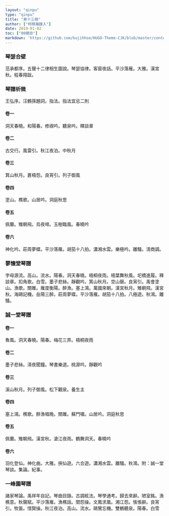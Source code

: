 ```yaml
---
layout: "qinpu"
type: "qinpu"
title: "弟十三冊"
author: ["柯棋瀚錄入"]
date: 2019-01-02
toc: ["00總目"]
markdown: 'https://github.com/kujihhoe/HUGO-Theme-CJK/blob/master/content/qinpu/00table/13.md'
---
```


### 琴瑟合壁

范承都序。五聲十二律相生圖說。琴瑟協律。客窗夜話。平沙落雁。大雅。漢宮秋。程春翔跋。

### 琴譜析微

王弘序。汪鶴孫題詞。指法。指法宜忌二則

#### 卷一

洞天春曉。和陽春。修禊吟。聽泉吟。釋談章

#### 卷二

古交行。風雷引。秋江夜泊。中秋月

#### 卷三

箕山秋月。蒼梧怨。良宵引。列子御風

#### 卷四

塗山。樵歌。山居吟。洞庭秋思

#### 卷五

佩蘭。雉朝飛。烏夜啼。玉樹臨風。春曉吟

#### 卷六

神化吟。莊周夢蝶。平沙落雁。胡笳十八拍。瀟湘水雲。樂極吟。離騷。淸商調。

### 蓼懐堂琴譜

字母源流。高山。流水。陽春。洞天春曉。梧桐夜雨。梧葉舞秋風。圯橋進履。釋談章。扣角歌。白雪。墨子悲絲。靜觀吟。箕山秋月。空山磬。良宵引。禹會塗山。漁歌。關雎。雁度衡陽。醉漁。塞上鴻。萬國來朝。漢宮秋月。雉朝飛。漢宮秋。海鷗記機。岳陽三醉。莊周夢蝶。平沙落雁。胡笳十八拍。八極遊。秋鴻。離騷。

### 誠一堂琴譜

#### 卷一

魯風。洞天春曉。陽春。梅花三弄。梧桐夜雨

#### 卷二

墨子悲絲。淸夜聞鐘。琴書樂道。桃源吟。靜觀吟

#### 卷三

溪山秋月。列子御風。松下觀泉。養生主

#### 卷四

塞上鴻。樵歌。醉漁唱晚。關雎。蘇門嘯。山居吟。洞庭秋思

#### 卷五

佩蘭。雉朝飛。漢宮秋。滄江夜雨。鶴舞洞天。春曉吟

#### 卷六

羽化登仙。神化曲。大雅。挾仙遊。六合遊。瀟湘水雲。離騷。秋鴻。附：誠一堂琴談。集論。紀事。

### 一峰園琴譜

諸家琴論。禹祥年自記。琴曲目錄。古調絃法。琴學通考。歸去來辭。陋室銘。漁樵意。秋聲賦。平沙落雁。漁樵話。閨怨操。文鳳求凰。湘江怨。悵悵辭。良宵引。牧笛。惜賢操。秋江夜泊。高山。流水。鷗鷺忘機。雙鶴聽泉。陽春。白雪
